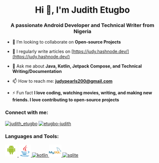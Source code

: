 <h1 align="center">Hi 👋, I'm Judith Etugbo</h1>
<h3 align="center">A passionate Android Developer and Technical Writer from Nigeria</h3>



- 👯 I’m looking to collaborate on **Open-source Projects**

- 📝 I regularly write articles on [https://judy.hashnode.dev/](https://judy.hashnode.dev/)

- 💬 Ask me about **Java, Kotlin, Jetpack Compose, and Technical Writing/Documentation**

- 📫 How to reach me: **judypearls200@gmail.com**

- ⚡ Fun fact **I love coding, watching movies, writing, and making new friends. I love contributing to open-source projects**

<h3 align="left">Connect with me:</h3>
<p align="left">
<a href="https://twitter.com/judith_etugbo" target="blank"><img align="center" src="https://raw.githubusercontent.com/rahuldkjain/github-profile-readme-generator/master/src/images/icons/Social/twitter.svg" alt="judith_etugbo" height="30" width="40" /></a>
<a href="https://linkedin.com/in/etugbo-judith" target="blank"><img align="center" src="https://raw.githubusercontent.com/rahuldkjain/github-profile-readme-generator/master/src/images/icons/Social/linked-in-alt.svg" alt="etugbo-judith" height="30" width="40" /></a>
</p>

<h3 align="left">Languages and Tools:</h3>
<p align="left"> <a href="https://developer.android.com" target="_blank" rel="noreferrer"> <img src="https://raw.githubusercontent.com/devicons/devicon/master/icons/android/android-original-wordmark.svg" alt="android" width="40" height="40"/> </a> <a href="https://www.java.com" target="_blank" rel="noreferrer"> <img src="https://raw.githubusercontent.com/devicons/devicon/master/icons/java/java-original.svg" alt="java" width="40" height="40"/> </a> <a href="https://kotlinlang.org" target="_blank" rel="noreferrer"> <img src="https://www.vectorlogo.zone/logos/kotlinlang/kotlinlang-icon.svg" alt="kotlin" width="40" height="40"/> </a> <a href="https://www.mysql.com/" target="_blank" rel="noreferrer"> <img src="https://raw.githubusercontent.com/devicons/devicon/master/icons/mysql/mysql-original-wordmark.svg" alt="mysql" width="40" height="40"/> </a> <a href="https://www.sqlite.org/" target="_blank" rel="noreferrer"> <img src="https://www.vectorlogo.zone/logos/sqlite/sqlite-icon.svg" alt="sqlite" width="40" height="40"/> </a> </p>
